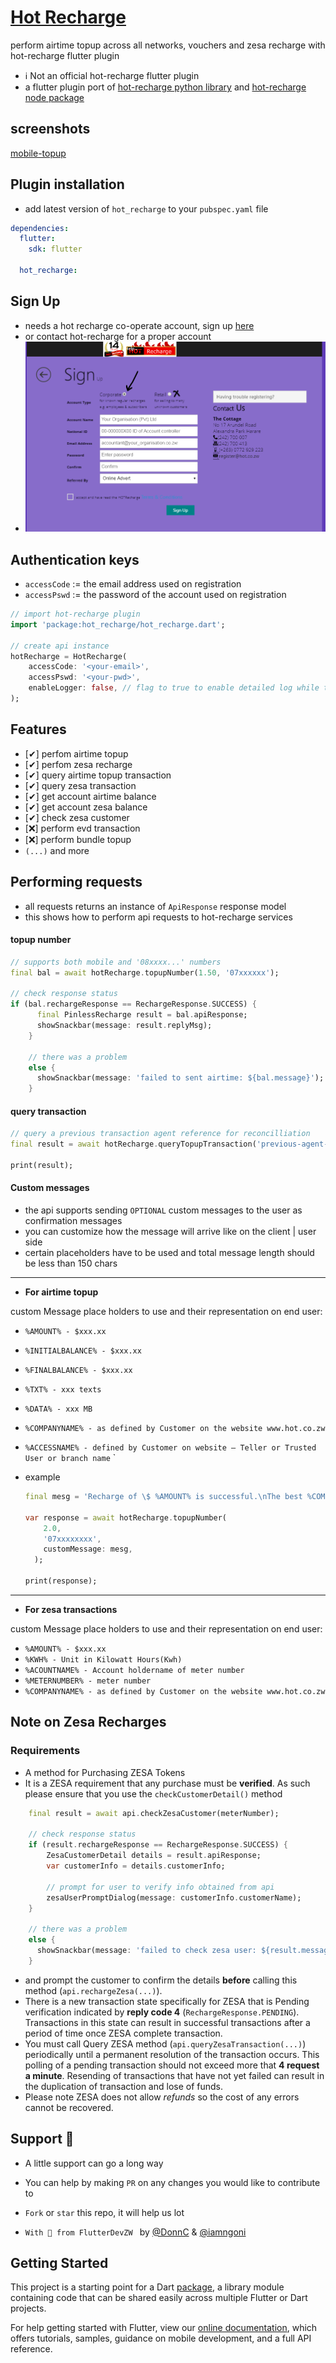 # [Hot Recharge](https://ssl.hot.co.zw/)
perform airtime topup across all networks, vouchers and zesa recharge with hot-recharge flutter plugin

- ℹ Not an official hot-recharge flutter plugin
- a flutter plugin port of [hot-recharge python library](https://pypi.org/project/hot-recharge/) and [hot-recharge node package](https://www.npmjs.com/package/hotrecharge)

## screenshots
[mobile-topup](https://raw.githubusercontent.com/DonnC/hot-recharge-flutter/main/Docs/hr.gif)

## Plugin installation
- add latest version of `hot_recharge` to your `pubspec.yaml` file
```yaml
dependencies:
  flutter:
    sdk: flutter

  hot_recharge:
```

## Sign Up
- needs a hot recharge co-operate account, sign up [here](https://ssl.hot.co.zw/register.aspx)
- or contact hot-recharge for a proper account
- ![sign up](https://raw.githubusercontent.com/DonnC/hot-recharge-flutter/main/Docs/images/signup_cooperate.png)

## Authentication keys
- `accessCode` := the email address used on registration
- `accessPswd` := the password of the account used on registration
  
```dart
// import hot-recharge plugin
import 'package:hot_recharge/hot_recharge.dart';

// create api instance
hotRecharge = HotRecharge(
    accessCode: '<your-email>', 
    accessPswd: '<your-pwd>',
    enableLogger: false, // flag to true to enable detailed log while testing, use while testing ONLY
);
```

## Features
- [✔]  perfom airtime topup
- [✔]  perfom zesa recharge
- [✔]  query airtime topup transaction
- [✔]  query zesa transaction
- [✔]  get account airtime balance
- [✔]  get account zesa balance
- [✔]  check zesa customer
- [❌] perform evd transaction
- [❌] perform bundle topup
- `(...)` and more

## Performing requests
- all requests returns an instance of `ApiResponse` response model
- this shows how to perform api requests to hot-recharge services

#### topup number
```dart
// supports both mobile and '08xxxx...' numbers
final bal = await hotRecharge.topupNumber(1.50, '07xxxxxx');

// check response status
if (bal.rechargeResponse == RechargeResponse.SUCCESS) {
      final PinlessRecharge result = bal.apiResponse;
      showSnackbar(message: result.replyMsg);
    }

    // there was a problem
    else {
      showSnackbar(message: 'failed to sent airtime: ${bal.message}');
    }

```
#### query transaction
```dart
// query a previous transaction agent reference for reconcilliation
final result = await hotRecharge.queryTopupTransaction('previous-agent-reference');

print(result);

```

#### Custom messages
- the api supports sending `OPTIONAL` custom messages to the user as confirmation messages
- you can customize how the message will arrive like on the client | user side
- certain placeholders have to be used and total message length should be less than 150 chars
- --
- **For airtime topup**
  
custom Message place holders to use and their representation on end user:
-  `%AMOUNT% - $xxx.xx`
-  `%INITIALBALANCE% - $xxx.xx`
- `%FINALBALANCE% - $xxx.xx`
-  `%TXT% - xxx texts`
-  `%DATA% - xxx MB`
-  `%COMPANYNAME% - as defined by Customer on the website www.hot.co.zw`
-  `%ACCESSNAME% - defined by Customer on website – Teller or Trusted User or branch name`
  `

- example
  ```dart
  final mesg = 'Recharge of \$ %AMOUNT% is successful.\nThe best %COMPANYNAME%!';

  var response = await hotRecharge.topupNumber(
      2.0,
      '07xxxxxxxx',
      customMessage: mesg,
    );

  print(response);
   ```
---
- **For zesa transactions**
  
custom Message place holders to use and their representation on end user:
- `%AMOUNT% - $xxx.xx`
- `%KWH% - Unit in Kilowatt Hours(Kwh)`
- `%ACOUNTNAME% - Account holdername of meter number`
- `%METERNUMBER% - meter number`
- `%COMPANYNAME% - as defined by Customer on the website www.hot.co.zw`



## Note on Zesa Recharges
### Requirements 
- A method  for Purchasing ZESA Tokens 
- It is a ZESA requirement that any purchase must be **verified**. As such please ensure that you use the `checkCustomerDetail()` method 
```dart
    final result = await api.checkZesaCustomer(meterNumber);

    // check response status
    if (result.rechargeResponse == RechargeResponse.SUCCESS) {
        ZesaCustomerDetail details = result.apiResponse;
        var customerInfo = details.customerInfo;

        // prompt for user to verify info obtained from api
        zesaUserPromptDialog(message: customerInfo.customerName);
    }

    // there was a problem
    else {
      showSnackbar(message: 'failed to check zesa user: ${result.message}');
    }
  ```

- and prompt the customer to confirm the details **before** calling this method (`api.rechargeZesa(...)`). 
- There is a new transaction state specifically for ZESA that is Pending verification indicated by **reply code 4** (`RechargeResponse.PENDING`). Transactions in this state can result in successful transactions after a period of time once ZESA complete transaction.
- You must call Query ZESA method (`api.queryZesaTransaction(...)`) periodically until a permanent resolution of the transaction occurs. This polling of a pending transaction should not exceed more that **4 request a minute**. Resending of transactions that have not yet failed can result in the duplication of transaction and lose of funds. 
- Please note ZESA does not allow *refunds* so the cost of any errors cannot be recovered. 


## Support 🤿
- A little support can go a long way
- You can help by making `PR` on any changes you would like to contribute to
- `Fork` or `star` this repo, it will help us lot 

- `With 💙 from FlutterDevZW ` by [@DonnC](https://github.com/DonnC) & [@iamngoni](https://github.com/iamngoni)

## Getting Started

This project is a starting point for a Dart
[package](https://flutter.dev/developing-packages/),
a library module containing code that can be shared easily across
multiple Flutter or Dart projects.

For help getting started with Flutter, view our 
[online documentation](https://flutter.dev/docs), which offers tutorials, 
samples, guidance on mobile development, and a full API reference.
